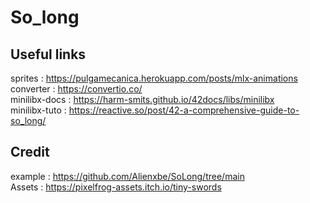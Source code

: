 # So_long

## Useful links
sprites			: https://pulgamecanica.herokuapp.com/posts/mlx-animations</br>
converter		: https://convertio.co/</br>
minilibx-docs	: https://harm-smits.github.io/42docs/libs/minilibx</br>
minilibx-tuto	: https://reactive.so/post/42-a-comprehensive-guide-to-so_long/</br>

## Credit
example : https://github.com/Alienxbe/SoLong/tree/main</br>
Assets  : https://pixelfrog-assets.itch.io/tiny-swords</br>